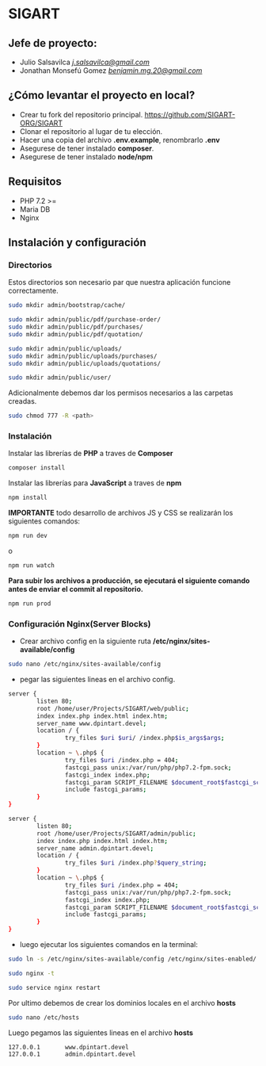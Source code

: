 # SIGART

## Jefe de proyecto: 
* Julio Salsavilca *<j.salsavilca@gmail.com>*
* Jonathan Monsefú Gomez *<benjamin.mg.20@gmail.com>*

## ¿Cómo levantar el proyecto en local?

* Crear tu fork del repositorio principal.
    https://github.com/SIGART-ORG/SIGART
* Clonar el repositorio al lugar de tu elección.
* Hacer una copia del archivo **.env.example**, renombrarlo **.env**
* Asegurese de tener instalado **composer**.
* Asegurese de tener instalado **node/npm**

## Requisitos
* PHP 7.2 >=
* Maria DB
* Nginx

## Instalación y configuración
### Directorios
Estos directorios son necesario par que nuestra aplicación funcione correctamente.
```sh
sudo mkdir admin/bootstrap/cache/

sudo mkdir admin/public/pdf/purchase-order/
sudo mkdir admin/public/pdf/purchases/
sudo mkdir admin/public/pdf/quotation/

sudo mkdir admin/public/uploads/
sudo mkdir admin/public/uploads/purchases/
sudo mkdir admin/public/uploads/quotations/

sudo mkdir admin/public/user/
```
Adicionalmente debemos dar los permisos necesarios a las carpetas creadas.
```sh
sudo chmod 777 -R <path>
```

### Instalación 
Instalar las librerías de **PHP** a traves de **Composer**
```sh
composer install
```
Instalar las librerías para **JavaScript** a traves de **npm**
```sh
npm install
```
**IMPORTANTE** todo desarrollo de archivos JS y CSS se realizarán los siguientes comandos:
```sh
npm run dev
```
o
```sh
npm run watch
```

**Para subir los archivos a producción, se ejecutará el siguiente comando antes de enviar el commit al repositorio.**
```sh
npm run prod
```

### Configuración Nginx(Server Blocks)

* Crear archivo config en la siguiente ruta **/etc/nginx/sites-available/config**
```sh
sudo nano /etc/nginx/sites-available/config
```

* pegar las siguientes lineas en el archivo config.

```sh
server {
        listen 80;
        root /home/user/Projects/SIGART/web/public;
        index index.php index.html index.htm;
        server_name www.dpintart.devel;
        location / {
                try_files $uri $uri/ /index.php$is_args$args;
        }
        location ~ \.php$ {
                try_files $uri /index.php = 404;
                fastcgi_pass unix:/var/run/php/php7.2-fpm.sock;
                fastcgi_index index.php;
                fastcgi_param SCRIPT_FILENAME $document_root$fastcgi_script_name;
                include fastcgi_params;
        }
}

server {
        listen 80;
        root /home/user/Projects/SIGART/admin/public;
        index index.php index.html index.htm;
        server_name admin.dpintart.devel;
        location / {
                try_files $uri /index.php?$query_string;
        }
        location ~ \.php$ {
                try_files $uri /index.php = 404;
                fastcgi_pass unix:/var/run/php/php7.2-fpm.sock;
                fastcgi_index index.php;
                fastcgi_param SCRIPT_FILENAME $document_root$fastcgi_script_name;
                include fastcgi_params;
        }
}
```
* luego ejecutar los siguientes comandos en la terminal:
```sh
sudo ln -s /etc/nginx/sites-available/config /etc/nginx/sites-enabled/
```
```sh
sudo nginx -t
```
```sh
sudo service nginx restart
```

Por ultimo debemos de crear los dominios locales en el archivo **hosts**

```sh
sudo nano /etc/hosts
```

Luego pegamos las siguientes lineas en el archivo **hosts**
```sh
127.0.0.1       www.dpintart.devel
127.0.0.1       admin.dpintart.devel
```
